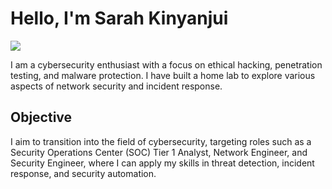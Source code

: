 # Hello, I'm Sarah Kinyanjui

<a href="https://www.linkedin.com/in/sarah-kinyanjui-ab9636280/"><img src="https://img.shields.io/badge/-LinkedIn-0072b1?&style=for-the-badge&logo=linkedin&logoColor=white" /></a>

I am a cybersecurity enthusiast with a focus on ethical hacking, penetration testing, and malware protection. I have built a home lab to explore various aspects of network security and incident response.

## Objective
I aim to transition into the field of cybersecurity, targeting roles such as a Security Operations Center (SOC) Tier 1 Analyst, Network Engineer, and Security Engineer, where I can apply my skills in threat detection, incident response, and security automation.
